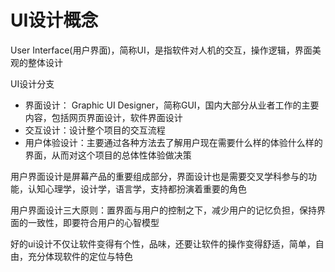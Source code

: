 # UI设计概念

User Interface(用户界面)，简称UI，是指软件对人机的交互，操作逻辑，界面美观的整体设计

UI设计分支

- 界面设计： Graphic UI Designer，简称GUI，国内大部分从业者工作的主要内容，包括网页界面设计，软件界面设计
- 交互设计：设计整个项目的交互流程
- 用户体验设计：主要通过各种方法去了解用户现在需要什么样的体验什么样的界面，从而对这个项目的总体性体验做决策



​	用户界面设计是屏幕产品的重要组成部分，界面设计也是需要交叉学科参与的功能，认知心理学，设计学，语言学，支持都扮演着重要的角色

​	用户界面设计三大原则：置界面与用户的控制之下，减少用户的记忆负担，保持界面的一致性，即要符合用户的心智模型

好的ui设计不仅让软件变得有个性，品味，还要让软件的操作变得舒适，简单，自由，充分体现软件的定位与特色




